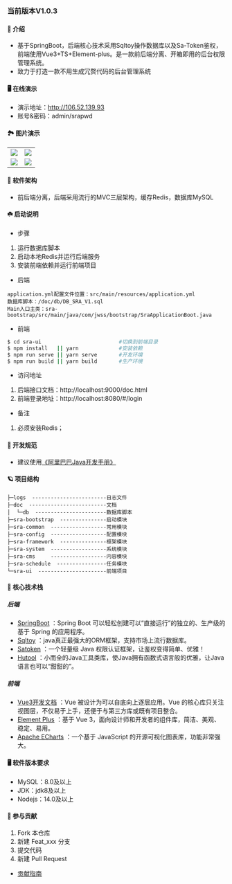 ﻿### 当前版本V1.0.3

#### 🍬 介绍

* 基于SpringBoot，后端核心技术采用Sqltoy操作数据库以及Sa-Token鉴权，前端使用Vue3+TS+Element-plus。是一款前后端分离、开箱即用的后台权限管理系统。
* 致力于打造一款不用生成冗赘代码的后台管理系统

#### 🖥️ 在线演示
- 演示地址：http://106.52.139.93  
- 账号&密码：admin/srapwd

#### 🏞️ 图片演示

<table>
    <tr>
        <td><img src="https://vjwss-1257389675.cos.ap-chengdu.myqcloud.com/upload/%E7%99%BB%E5%BD%95%E9%A1%B5.png"/></td>
        <td><img src="https://vjwss-1257389675.cos.ap-chengdu.myqcloud.com/upload/%E4%BB%A3%E7%A0%81%E7%94%9F%E6%88%90.jpg"/></td>
    </tr>
    <tr>
        <td><img src="https://vjwss-1257389675.cos.ap-chengdu.myqcloud.com/upload/%E4%BB%AA%E8%A1%A8%E7%9B%98.jpg"/></td>
        <td><img src="https://vjwss-1257389675.cos.ap-chengdu.myqcloud.com/upload/%E8%8F%9C%E5%8D%95.jpg"/></td>
    </tr>
</table>

#### 🧬 软件架构

* 前后端分离，后端采用流行的MVC三层架构，缓存Redis，数据库MySQL

#### ☘️ 启动说明

* 步骤

1. 运行数据库脚本
2. 启动本地Redis并运行后端服务
3. 安装前端依赖并运行前端项目

* 后端

```text
application.yml配置文件位置：src/main/resources/application.yml
数据库脚本：/doc/db/DB_SRA_V1.sql
Main入口主类：sra-bootstrap/src/main/java/com/jwss/bootstrap/SraApplicationBoot.java
```

- 前端

```bash
$ cd sra-ui                         #切换到前端目录
$ npm install   || yarn             #安装依赖  
$ npm run serve || yarn serve       #开发环境  
$ npm run build || yarn build       #生产环境
```

* 访问地址

1. 后端接口文档：http://localhost:9000/doc.html
2. 前端登录地址：http://localhost:8080/#/login

* 备注

1. 必须安装Redis；

#### 🍁 开发规范

- 建议使用[《阿里巴巴Java开发手册》](https://files.cnblogs.com/files/han-1034683568/%E9%98%BF%E9%87%8C%E5%B7%B4%E5%B7%B4Java%E5%BC%80%E5%8F%91%E6%89%8B%E5%86%8C%E7%BB%88%E6%9E%81%E7%89%88v1.3.0.pdf)

#### 🪐 项目结构

```
├─logs  ------------------------日志文件  
├─doc  -------------------------文档  
│  └─db  -----------------------数据库脚本  
├─sra-bootstrap  ---------------启动模块  
├─sra-common  ------------------常用模块  
├─sra-config  ------------------配置模块  
├─sra-framework  ---------------框架模块  
├─sra-system  ------------------系统模块  
├─sra-cms     ------------------内容模块  
├─sra-schedule  ----------------任务模块  
└─sra-ui  ----------------------前端项目  
```

#### 📡 核心技术栈

##### 后端

- [SpringBoot](https://spring.io/projects/spring-boot) ：Spring Boot 可以轻松创建可以“直接运行”的独立的、生产级的基于 Spring 的应用程序。
- [Sqltoy](https://gitee.com/sagacity/sagacity-sqltoy) ：java真正最强大的ORM框架，支持市场上流行数据库。
- [Satoken](https://sa-token.dev33.cn/doc/index.html#/) ：一个轻量级 Java 权限认证框架，让鉴权变得简单、优雅！
- [Hutool](https://www.hutool.cn/) ：小而全的Java工具类库，使Java拥有函数式语言般的优雅，让Java语言也可以“甜甜的”。

##### 前端

- [Vue3开发文档](https://v3.cn.vuejs.org/) ：Vue 被设计为可以自底向上逐层应用。Vue 的核心库只关注视图层，不仅易于上手，还便于与第三方库或既有项目整合。
- [Element Plus](https://element-plus.gitee.io/zh-CN/) ：基于 Vue 3，面向设计师和开发者的组件库，简洁、美观、稳定、易用。
- [Apache ECharts](https://echarts.apache.org/handbook/zh/get-started/) ：一个基于 JavaScript 的开源可视化图表库，功能非常强大。

#### 🖥️ 软件版本要求

- MySQL：8.0及以上
- JDK：jdk8及以上
- Nodejs：14.0及以上

#### 🍫 参与贡献

1. Fork 本仓库
2. 新建 Feat_xxx 分支
3. 提交代码
4. 新建 Pull Request

- [贡献指南](https://gitee.com/gitee-community/opensource-guide/blob/master/%E8%B4%A1%E7%8C%AE%E6%8C%87%E5%8D%97.md)
